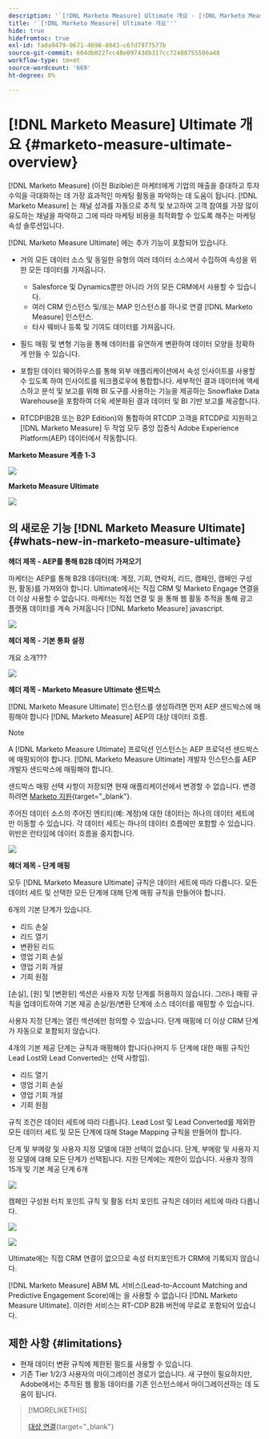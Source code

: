 ```yaml
---
description: '`[!DNL Marketo Measure] Ultimate 개요 - [!DNL Marketo Measure] - 제품 설명서'''
title: '`[!DNL Marketo Measure] Ultimate 개요'''
hide: true
hidefromtoc: true
exl-id: fada9479-0671-4698-8043-c67d7977577b
source-git-commit: 604db0227cc48e09743db317cc72488755586a48
workflow-type: tm+mt
source-wordcount: '669'
ht-degree: 0%

---
```


# [!DNL Marketo Measure] Ultimate 개요 {#marketo-measure-ultimate-overview}

[!DNL Marketo Measure] (이전 Bizible)은 마케터에게 기업의 매출을 증대하고 투자 수익을 극대화하는 데 가장 효과적인 마케팅 활동을 파악하는 데 도움이 됩니다. [!DNL Marketo Measure] 는 채널 성과를 자동으로 추적 및 보고하여 고객 참여를 가장 많이 유도하는 채널을 파악하고 그에 따라 마케팅 비용을 최적화할 수 있도록 해주는 마케팅 속성 솔루션입니다.

[!DNL Marketo Measure Ultimate] 에는 추가 기능이 포함되어 있습니다.

* 거의 모든 데이터 소스 및 동일한 유형의 여러 데이터 소스에서 수집하여 속성을 위한 모든 데이터를 가져옵니다.
   * Salesforce 및 Dynamics뿐만 아니라 거의 모든 CRM에서 사용할 수 있습니다.
   * 여러 CRM 인스턴스 및/또는 MAP 인스턴스를 하나로 연결 [!DNL Marketo Measure] 인스턴스.
   * 타사 웨비나 등록 및 기여도 데이터를 가져옵니다.

* 필드 매핑 및 변형 기능을 통해 데이터를 유연하게 변환하여 데이터 모양을 정확하게 만들 수 있습니다.

* 포함된 데이터 웨어하우스를 통해 외부 애플리케이션에서 속성 인사이트를 사용할 수 있도록 하여 인사이트를 워크플로우에 통합합니다. 세부적인 결과 데이터에 액세스하고 분석 및 보고를 위해 BI 도구를 사용하는 기능을 제공하는 Snowflake Data Warehouse을 포함하여 더욱 세분화된 결과 데이터 및 BI 기반 보고를 제공합니다.

* RTCDP(B2B 또는 B2P Edition)와 통합하여 RTCDP 고객을 RTCDP로 지원하고 [!DNL Marketo Measure] 두 작업 모두 중앙 집중식 Adobe Experience Platform(AEP) 데이터에서 작동합니다.

**Marketo Measure 계층 1-3**

![](assets/marketo-measure-ultimate-overview-1.png)

**Marketo Measure Ultimate**

![](assets/marketo-measure-ultimate-overview-2.png)

## 의 새로운 기능 [!DNL Marketo Measure Ultimate] {#whats-new-in-marketo-measure-ultimate}

**헤더 제목 - AEP를 통해 B2B 데이터 가져오기**

마케터는 AEP를 통해 B2B 데이터(예: 계정, 기회, 연락처, 리드, 캠페인, 캠페인 구성원, 활동)를 가져와야 합니다. Ultimate에서는 직접 CRM 및 Marketo Engage 연결을 더 이상 사용할 수 없습니다. 마케터는 직접 연결 및 을 통해 웹 활동 추적을 통해 광고 플랫폼 데이터를 계속 가져옵니다 [!DNL Marketo Measure] javascript.

![](assets/marketo-measure-ultimate-overview-3.png)

**헤더 제목 - 기본 통화 설정**

개요 소개???

![](assets/marketo-measure-ultimate-overview-4.png)

**헤더 제목 - Marketo Measure Ultimate 샌드박스**

[!DNL Marketo Measure Ultimate] 인스턴스를 생성하려면 먼저 AEP 샌드박스에 매핑해야 합니다 [!DNL Marketo Measure] AEP의 대상 데이터 흐름.

>[!NOTE]
>
>A [!DNL Marketo Measure Ultimate] 프로덕션 인스턴스는 AEP 프로덕션 샌드박스에 매핑되어야 합니다. [!DNL Marketo Measure Ultimate] 개발자 인스턴스를 AEP 개발자 샌드박스에 매핑해야 합니다.

샌드박스 매핑 선택 사항이 저장되면 현재 애플리케이션에서 변경할 수 없습니다. 변경하려면 [Marketo 지원](https://nation.marketo.com/t5/support/ct-p/Support){target="_blank"}.

주어진 데이터 소스의 주어진 엔티티(예: 계정)에 대한 데이터는 하나의 데이터 세트에만 이동할 수 있습니다. 각 데이터 세트는 하나의 데이터 흐름에만 포함할 수 있습니다. 위반은 런타임에 데이터 흐름을 중지합니다.

![](assets/marketo-measure-ultimate-overview-5.png)

**헤더 제목 - 단계 매핑**

모두 [!DNL Marketo Measure Ultimate] 규칙은 데이터 세트에 따라 다릅니다. 모든 데이터 세트 및 선택한 모든 단계에 대해 단계 매핑 규칙을 만들어야 합니다.

6개의 기본 단계가 있습니다.

* 리드 손실
* 리드 열기
* 변환된 리드
* 영업 기회 손실
* 영업 기회 개설
* 기회 원점

[손실], [원] 및 [변환된] 섹션은 사용자 지정 단계를 허용하지 않습니다. 그러나 매핑 규칙을 업데이트하여 기본 제공 손실/원/변환 단계에 소스 데이터를 매핑할 수 있습니다.

사용자 지정 단계는 열린 섹션에만 정의할 수 있습니다.
단계 매핑에 더 이상 CRM 단계가 자동으로 포함되지 않습니다.

4개의 기본 제공 단계는 규칙과 매핑해야 합니다(나머지 두 단계에 대한 매핑 규칙인 Lead Lost와 Lead Converted는 선택 사항임).

* 리드 열기
* 영업 기회 손실
* 영업 기회 개설
* 기회 원점

규칙 조건은 데이터 세트에 따라 다릅니다. Lead Lost 및 Lead Converted를 제외한 모든 데이터 세트 및 모든 단계에 대해 Stage Mapping 규칙을 만들어야 합니다.

단계 및 부메랑 및 사용자 지정 모델에 대한 선택이 없습니다. 단계, 부메랑 및 사용자 지정 모델에 대해 모든 단계가 선택됩니다. 지원 단계에는 제한이 있습니다. 사용자 정의 15개 및 기본 제공 단계 6개

![](assets/marketo-measure-ultimate-overview-6.png)

캠페인 구성원 터치 포인트 규칙 및 활동 터치 포인트 규칙은 데이터 세트에 따라 다릅니다.

![](assets/marketo-measure-ultimate-overview-7.png)

![](assets/marketo-measure-ultimate-overview-8.png)

Ultimate에는 직접 CRM 연결이 없으므로 속성 터치포인트가 CRM에 기록되지 않습니다.

[!DNL Marketo Measure] ABM ML 서비스(Lead-to-Account Matching and Predictive Engagement Score)에는 을 사용할 수 없습니다 [!DNL Marketo Measure Ultimate]. 이러한 서비스는 RT-CDP B2B 버전에 무료로 포함되어 있습니다.

## 제한 사항 {#limitations}

* 현재 데이터 변환 규칙에 제한된 필드를 사용할 수 있습니다.
* 기존 Tier 1/2/3 사용자의 마이그레이션 경로가 없습니다. 새 구현이 필요하지만, Adobe에서는 추적된 웹 활동 데이터를 기존 인스턴스에서 마이그레이션하는 데 도움이 됩니다.

>[!MORELIKETHIS]
>
>[대상 연결](/help/marketo-measure-and-marketo/marketo-measure-integrations-with-marketo/set-up-marketo-connection.md){target="_blank"}
